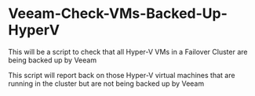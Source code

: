 # Veeam-Check-VMs-Backed-Up-HyperV
This will be a script to check that all Hyper-V VMs in a Failover Cluster are being backed up by Veeam

This script will report back on those Hyper-V virtual machines that are running in the cluster but are not being backed up by Veeam
